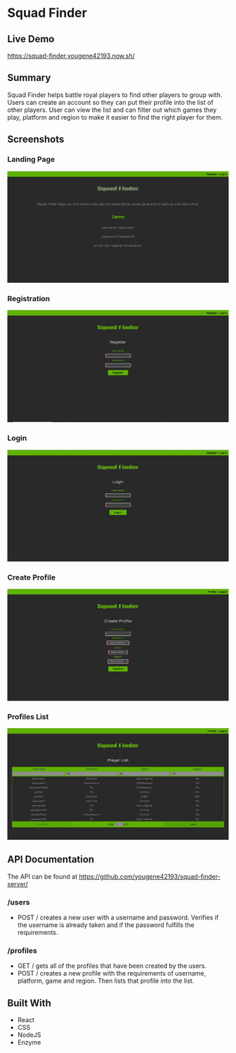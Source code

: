 # Squad Finder
## Live Demo
https://squad-finder.yougene42193.now.sh/
## Summary
Squad Finder helps battle royal players to find other players to group with. Users can create an account so they can put their profile into the list of other players. User can view the list and can filter out which games they play, platform and region to make it easier to find the right player for them.
## Screenshots
### Landing Page
![landing-page](screenshots/landing-page.JPG)
### Registration
![registration](screenshots/registration-page.JPG)
### Login
![login](screenshots/login-page.JPG)
### Create Profile
![create-profile](screenshots/create-profile.JPG)
### Profiles List
![profile-list](screenshots/player-list.JPG)
## API Documentation
The API can be found at https://github.com/yougene42193/squad-finder-server/
### /users 
* POST / creates a new user with a username and password. Verifies if the username is already taken and if the password fulfills the requirements.
### /profiles
* GET / gets all of the profiles that have been created by the users.
* POST / creates a new profile with the requirements of username, platform, game and region. Then lists that profile into the list.
## Built With
* React
* CSS
* NodeJS
* Enzyme

